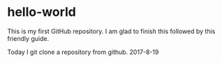 # hello-world
This is my first GitHub repository. I am glad to finish this followed by this friendly guide. 

Today I git clone a repository from github.
2017-8-19